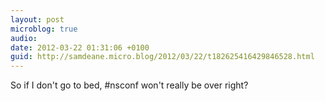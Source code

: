 ```yaml
---
layout: post
microblog: true
audio: 
date: 2012-03-22 01:31:06 +0100
guid: http://samdeane.micro.blog/2012/03/22/t182625416429846528.html
---
```

So if I don't go to bed, #nsconf won't really be over right?
